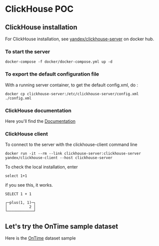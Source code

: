 # ClickHouse POC

## ClickHouse installation
For ClickHouse installation, see [yandex/clickhouse-server](https://hub.docker.com/r/yandex/clickhouse-server/) on docker hub.

### To start the server
```
docker-compose -f docker/docker-compose.yml up -d
```
### To export the default configuration file
With a running server container, to get the default config.xml, do :
```
docker cp clickhouse-server:/etc/clickhouse-server/config.xml ./config.xml
```

### ClickHouse documentation
Here you'll find the [Documentation](https://clickhouse.yandex/docs/en/)


### ClickHouse client
To connect to the server with the clickhouse-client command line 
```
docker run -it --rm --link clickhouse-server:clickhouse-server yandex/clickhouse-client --host clickhouse-server
```
To check the local installation, enter
```
select 1+1
```
if you see this, it works.
```
SELECT 1 + 1

┌─plus(1, 1)─┐
│          2 │
└────────────┘
```

## Let's try the OnTime sample dataset

Here is the [OnTime](https://clickhouse.yandex/docs/en/getting_started/example_datasets/ontime/) dataset sample

